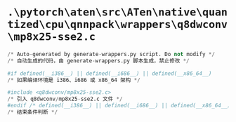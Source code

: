 # `.\pytorch\aten\src\ATen\native\quantized\cpu\qnnpack\wrappers\q8dwconv\mp8x25-sse2.c`

```py
/* Auto-generated by generate-wrappers.py script. Do not modify */
/* 自动生成的代码，由 generate-wrappers.py 脚本生成，禁止修改 */

#if defined(__i386__) || defined(__i686__) || defined(__x86_64__)
/* 如果编译环境是 i386、i686 或 x86_64 架构 */

#include <q8dwconv/mp8x25-sse2.c>
/* 引入 q8dwconv/mp8x25-sse2.c 文件 */
#endif /* defined(__i386__) || defined(__i686__) || defined(__x86_64__) */
/* 结束条件判断 */
```
